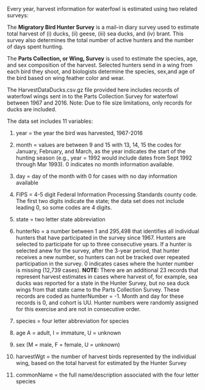 Every year, harvest information for waterfowl is estimated using two related surveys:

The **Migratory Bird Hunter Survey** is a mail-in diary survey used to estimate total harvest of (i) ducks, (ii) geese, (iii) sea ducks, and (iv) brant.  This survey also determines the total number of active hunters and the number of days spent hunting.

The **Parts Collection, or Wing, Survey** is used to estimate the species, age, and sex composition of the harvest. Selected hunters send in a wing from each bird they shoot, and biologists determine the species, sex,and age of the bird based on wing feather color and wear.

The HarvestDataDucks.csv.gz file provided here includes records of waterfowl wings sent in to the Parts Collection Survey for waterfowl between 1967 and 2016.  Note: Due to file size limitations, only records for ducks are included.

The data set includes 11 variables:

1. year = the year the bird was harvested, 1967-2016

2. month = values are between 9 and 15 with 13, 14, 15 the codes for January, February, and March, as the year indicates the start of the hunting season (e.g., year = 1992 would include dates from Sept 1992 through Mar 1993). 0 indicates no month information available.
 
3. day = day of the month with 0 for cases with no day information available
 
4. FIPS = 4-5 digit Federal Information Processing Standards county code.  The first two digits indicate the state; the data set does not include leading 0, so some codes are 4 digits.
 
5. state = two letter state abbreviation

6. hunterNo = a number between 1 and 295,498 that identifies all individual hunters that have participated in the survey since 1967.  Hunters are selected to participate for up to three consecutive years.  If a hunter is selected anew for the survey, after the 3-year period, that hunter receives a new number, so hunters can not be tracked over repeated participation in the survey. 0 indicates cases where the hunter number is missing (12,739 cases). **NOTE:** There are an additional 23 records that represent harvest estimates in cases where harvest of, for example, sea ducks was reported for a state in the Hunter Survey, but no sea duck wings from that state came to the Parts Collection Survey.  These records are coded as hunterNumber = -1.  Month and day for these records is 0, and cohort is UU. Hunter numbers were randomly assigned for this exercise and are not in consecutive order.

7. species = four letter abbreviation for species

8. age  A = adult, I = immature, U = unknown

9. sex (M = male, F = female, U = unknown)

10. harvestWgt = the number of harvest birds represented by the individual wing, based on the total harvest for estimated by the Hunter Survey

11. commonName = the full name/description associated with the four letter species


